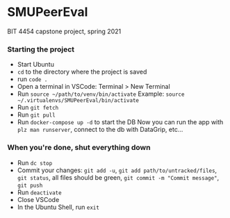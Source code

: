 # SMUPeerEval
BIT 4454 capstone project, spring 2021

### Starting the project
- Start Ubuntu
- `cd` to the directory where the project is saved
- run `code .`
- Open a terminal in VSCode: Terminal > New Terminal 
- Run `source ~/path/to/venv/bin/activate` Example: `source ~/.virtualenvs/SMUPeerEval/bin/activate`
- Run `git fetch`
- Run `git pull`
- Run `docker-compose up -d` to start the DB 
Now you can run the app with `plz man runserver`, connect to the db with DataGrip, etc... 

### When you're done, shut everything down
- Run `dc stop`
- Commit your changes: `git add -u`, `git add path/to/untracked/files`, `git status`, all files should be green, `git commit -m "Commit message"`, `git push`
- Run `deactivate`
- Close VSCode
- In the Ubuntu Shell, run `exit`